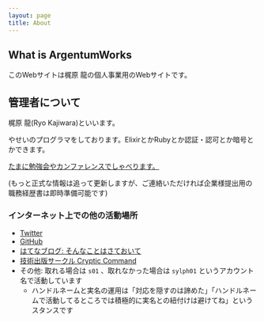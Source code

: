 ```yaml
---
layout: page
title: About
---
```


## What is ArgentumWorks

このWebサイトは梶原 龍の個人事業用のWebサイトです。

## 管理者について

梶原 龍(Ryo Kajiwara)といいます。

やせいのプログラマをしております。ElixirとかRubyとか認証・認可とか暗号とかできます。

[たまに勉強会やカンファレンスでしゃべります。](https://speakerdeck.com/sylph01)

(もっと正式な情報は追って更新しますが、ご連絡いただければ企業様提出用の職務経歴書は即時準備可能です)

### インターネット上での他の活動場所

- [Twitter](https://twitter.com/s01)
- [GitHub](https://github.com/sylph01)
- [はてなブログ: そんなことはさておいて](https://d.s01.ninja/)
- [技術出版サークル Cryptic Command](https://cryptic-command.net/)
- その他: 取れる場合は `s01` 、取れなかった場合は `sylph01` というアカウント名で活動しています
  - ハンドルネームと実名の運用は「対応を隠すのは諦めた」「ハンドルネームで活動してるところでは積極的に実名との紐付けは避けてね」というスタンスです
